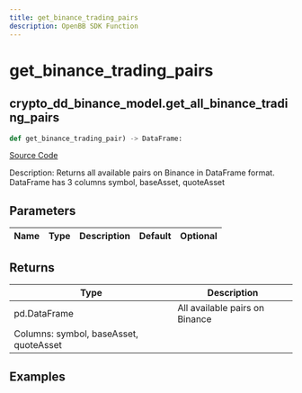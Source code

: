```yaml
---
title: get_binance_trading_pairs
description: OpenBB SDK Function
---
```

# get_binance_trading_pairs

## crypto_dd_binance_model.get_all_binance_trading_pairs

```python
def get_binance_trading_pair) -> DataFrame:
```
[Source Code](https://github.com/OpenBB-finance/OpenBBTerminal/tree/main/openbb_terminal/decorators.py#L57)

Description: Returns all available pairs on Binance in DataFrame format. DataFrame has 3 columns symbol, baseAsset, quoteAsset

## Parameters

| Name | Type | Description | Default | Optional |
| ---- | ---- | ----------- | ------- | -------- |

## Returns

| Type | Description |
| ---- | ----------- |
| pd.DataFrame | All available pairs on Binance
Columns: symbol, baseAsset, quoteAsset |

## Examples

